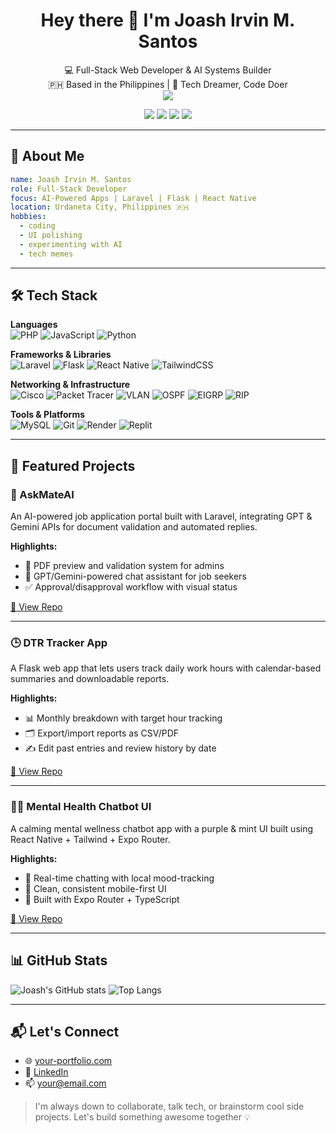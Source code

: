 <h1 align="center">Hey there 👋 I'm Joash Irvin M. Santos</h1>

<p align="center">
  💻 Full-Stack Web Developer & AI Systems Builder <br>
  🇵🇭 Based in the Philippines | 🎯 Tech Dreamer, Code Doer <br>
  <img src="https://readme-typing-svg.herokuapp.com?font=Fira+Code&duration=3000&pause=1000&color=00D2FF&center=true&vCenter=true&width=435&lines=I+build+clean+UIs+and+powerful+backends.;I+love+Laravel%2C+React%2C+and+Flask.;Always+learning%2C+always+shipping.">
</p>

<p align="center">
  <a href="https://your-portfolio.com"><img src="https://img.shields.io/badge/🌐%20Portfolio-blue?style=flat-square"></a>
  <a href="mailto:your@email.com"><img src="https://img.shields.io/badge/📬%20Email-red?style=flat-square"></a>
  <a href="https://linkedin.com/in/yourprofile"><img src="https://img.shields.io/badge/🔗%20LinkedIn-blue?style=flat-square&logo=linkedin"></a>
  <a href="https://github.com/joashirvin"><img src="https://img.shields.io/badge/💻%20GitHub-171515?style=flat-square&logo=github"></a>
</p>

---

## 🧠 About Me

```yaml
name: Joash Irvin M. Santos
role: Full-Stack Developer
focus: AI-Powered Apps | Laravel | Flask | React Native
location: Urdaneta City, Philippines 🇵🇭
hobbies:
  - coding
  - UI polishing
  - experimenting with AI
  - tech memes
```

---

## 🛠️ Tech Stack

**Languages**  
![PHP](https://img.shields.io/badge/-PHP-777BB4?style=flat-square&logo=php&logoColor=white)
![JavaScript](https://img.shields.io/badge/-JavaScript-F7DF1E?style=flat-square&logo=javascript&logoColor=black)
![Python](https://img.shields.io/badge/-Python-3776AB?style=flat-square&logo=python&logoColor=white)

**Frameworks & Libraries**  
![Laravel](https://img.shields.io/badge/-Laravel-FF2D20?style=flat-square&logo=laravel&logoColor=white)
![Flask](https://img.shields.io/badge/-Flask-000000?style=flat-square&logo=flask&logoColor=white)
![React Native](https://img.shields.io/badge/-React_Native-20232A?style=flat-square&logo=react&logoColor=61DAFB)
![TailwindCSS](https://img.shields.io/badge/-TailwindCSS-38B2AC?style=flat-square&logo=tailwind-css&logoColor=white)

**Networking & Infrastructure**  
![Cisco](https://img.shields.io/badge/-Cisco-1BA0D7?style=flat-square&logo=cisco&logoColor=white)
![Packet Tracer](https://img.shields.io/badge/-PacketTracer-0078D7?style=flat-square&logo=cisco&logoColor=white)
![VLAN](https://img.shields.io/badge/-VLANs-444444?style=flat-square)
![OSPF](https://img.shields.io/badge/-OSPF-FF8800?style=flat-square)
![EIGRP](https://img.shields.io/badge/-EIGRP-0052CC?style=flat-square)
![RIP](https://img.shields.io/badge/-RIP-FF2D20?style=flat-square)

**Tools & Platforms**  
![MySQL](https://img.shields.io/badge/-MySQL-4479A1?style=flat-square&logo=mysql&logoColor=white)
![Git](https://img.shields.io/badge/-Git-F05032?style=flat-square&logo=git&logoColor=white)
![Render](https://img.shields.io/badge/-Render-46E3B7?style=flat-square&logo=render&logoColor=black)
![Replit](https://img.shields.io/badge/-Replit-667881?style=flat-square&logo=replit&logoColor=white)

---

## 🌟 Featured Projects

### 🔐 AskMateAI

An AI-powered job application portal built with Laravel, integrating GPT & Gemini APIs for document validation and automated replies.

**Highlights:**
* 📄 PDF preview and validation system for admins
* 🤖 GPT/Gemini-powered chat assistant for job seekers
* ✅ Approval/disapproval workflow with visual status

[🔗 View Repo](https://github.com/yourusername/askmateai)

---

### 🕒 DTR Tracker App

A Flask web app that lets users track daily work hours with calendar-based summaries and downloadable reports.

**Highlights:**
* 📊 Monthly breakdown with target hour tracking
* 🗂️ Export/import reports as CSV/PDF
* ✍️ Edit past entries and review history by date

[🔗 View Repo](https://github.com/yourusername/dtr-tracker)

---

### 🧘‍♀️ Mental Health Chatbot UI

A calming mental wellness chatbot app with a purple & mint UI built using React Native + Tailwind + Expo Router.

**Highlights:**
* 💬 Real-time chatting with local mood-tracking
* 🎨 Clean, consistent mobile-first UI
* 📱 Built with Expo Router + TypeScript

[🔗 View Repo](https://github.com/yourusername/mental-bot)

---

## 📊 GitHub Stats

![Joash's GitHub stats](https://github-readme-stats.vercel.app/api?username=joashirvin&show_icons=true&theme=radical)
![Top Langs](https://github-readme-stats.vercel.app/api/top-langs/?username=joashirvin&layout=compact&theme=tokyonight)

---

## 📬 Let's Connect

* 🌐 [your-portfolio.com](https://your-portfolio.com)
* 💼 [LinkedIn](https://linkedin.com/in/yourprofile)
* 📫 [your@email.com](mailto:your@email.com)

> I'm always down to collaborate, talk tech, or brainstorm cool side projects. Let's build something awesome together 💡
